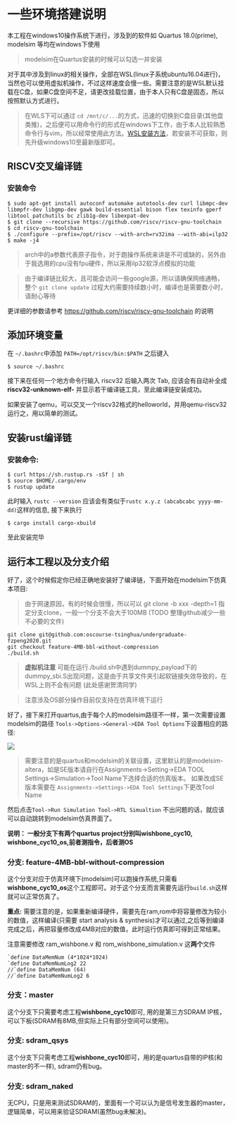# 一些环境搭建说明

本工程在windows10操作系统下进行，涉及到的软件如 Quartus 18.0(prime), modelsim 等均在windows下使用

> modelsim在Quartus安装的时候可以勾选一并安装

对于其中涉及到linux的相关操作，全部在WSL(linux子系统ubuntu16.04进行)，当然也可以使用虚拟机操作，不过这样速度会慢一些。需要注意的是WSL默认挂载在C盘，如果C盘空间不足，请更改挂载位置，由于本人只有C盘是固态，所以按照默认方式进行。

> 在WLS下可以通过 `cd /mnt/c/...`的方式，迅速的切换到C盘目录(其他盘类推)，之后便可以用命令行的形式在windows下工作，由于本人比较熟悉命令行与vim，所以经常使用此方法。[WSL安装方法](https://docs.microsoft.com/en-us/windows/wsl/install-win10)，若安装不可获取，则先升级windows10至最新版即可。

## RISCV交叉编译链

### 安装命令
    $ sudo apt-get install autoconf automake autotools-dev curl libmpc-dev libmpfr-dev libgmp-dev gawk build-essential bison flex texinfo gperf libtool patchutils bc zlib1g-dev libexpat-dev
    $ git clone --recursive https://github.com/riscv/riscv-gnu-toolchain
    $ cd riscv-gnu-toolchain
    $ ./configure --prefix=/opt/riscv --with-arch=rv32ima --with-abi=ilp32
    $ make -j4

> arch中的a参数代表原子指令，对于跑操作系统来讲是不可或缺的，另外由于我选用的cpu没有fpu硬件，所以采用ilp32软浮点模拟的功能

> 由于编译链比较大，且可能会访问一些google源，所以请确保网络通畅，整个 `git clone update` 过程大约需要持续数小时，编译也是需要数小时，请耐心等待

更详细的参数请参考 https://github.com/riscv/riscv-gnu-toolchain 的说明

## 添加环境变量

在 `~/.bashrc`中添加 `PATH=/opt/riscv/bin:$PATH` 之后键入

    $ source ~/.bashrc

接下来在任何一个地方命令行输入 riscv32 后输入两次 Tab, 应该会有自动补全成 **riscv32-unknown-elf-** 并显示若干编译链工具，至此编译链安装成功。

如果安装了qemu，可以交叉一个riscv32格式的helloworld，并用qemu-riscv32运行之，用以简单的测试。

## 安装rust编译链

### 安装命令:
    $ curl https://sh.rustup.rs -sSf | sh
    $ source $HOME/.cargo/env
    $ rustup update

此时输入 `rustc --version` 应该会有类似于`rustc x.y.z (abcabcabc yyyy-mm-dd)`这样的信息, 接下来执行

    $ cargo install cargo-xbuild

至此安装完毕

## 运行本工程以及分支介绍

好了，这个时候假定你已经正确地安装好了编译链，下面开始在modelsim下仿真本项目:

> 由于网速原因，有的时候会很慢，所以可以 git clone -b xxx -depth=1 指定分支clone，一般一个分支不会大于100MB (TODO 整理github减少一些不必要的文件)

```
git clone git@github.com:oscourse-tsinghua/undergraduate-fzpeng2020.git
git checkout feature-4MB-bbl-without-compression
./build.sh
```

> **虚拟机注意** 可能在运行./build.sh中遇到dummpy_payload下的dummpy_sbi.S出现问题，这是由于共享文件夹引起软链接失效导致的，在WSL上则不会有问题 (此处感谢贺清同学)

> 注意涉及OS部分操作目前仅支持在仿真环境下运行

好了，接下来打开quartus,由于每个人的modelsim路径不一样，第一次需要设置modelsim的路径 `Tools->Options->General->EDA Tool Options`下设置相应的路径:

![](/IMG/quartus.PNG)

> 需要注意的是quartus和modelsim的关联设置，这里默认的是modelsim-altera，如是SE版本请自行在Assignments->Setting->EDA TOOL Settings->Simulation->Tool Name下选择合适的仿真版本。 如果改成SE版本需要在 `Assignments->Settings->EDA Tool Settings`下更改Tool Name

然后点击`Tool->Run Simulation Tool->RTL Simualtion` 不出问题的话，就应该可以自动跳转到modelsim仿真界面了。

**说明： 一般分支下有两个quartus project分别叫wishbone_cyc10, wishbone_cyc10_os,前者测指令，后者测OS**

### 分支: feature-4MB-bbl-without-compression

这个分支对应于仿真环境下(modelsim)可以跑操作系统,只需看**wishbone_cyc10_os**这个工程即可。对于这个分支而言需要先运行`build.sh`这样就可以正常仿真了。

**重点:** 需要注意的是，如果重新编译硬件，需要先在ram,rom中将容量修改为较小的数值，这样编译(只需要 start analysis & synthesis)才可以通过,之后等到编译完成之后，再把容量修改成4MB对应的数值，此时运行仿真即可得到正常结果。

注意需要修改 ram_wishbone.v 和 rom_wishbone_simulation.v 这**两个**文件
```
`define DataMemNum (4*1024*1024)
`define DataMemNumLog2 22
//`define DataMemNum (64)
//`define DataMemNumLog2 6
```



### 分支：master

这个分支下只需要考虑工程**wishbone_cyc10**即可, 用的是第三方SDRAM IP核，可以下板(SDRAM有8MB,但实际上只有部分空间可以使用)。

### 分支: sdram_qsys

这个分支下只需考虑工程**wishbone_cyc10**即可，用的是quartus自带的IP核(和master的不一样), sdram仍有bug。

### 分支: sdram_naked

无CPU，只是用来测试SDRAM的，里面有一个可以认为是信号发生器的master，逻辑简单，可以用来验证SDRAM(虽然bug未解决)。

